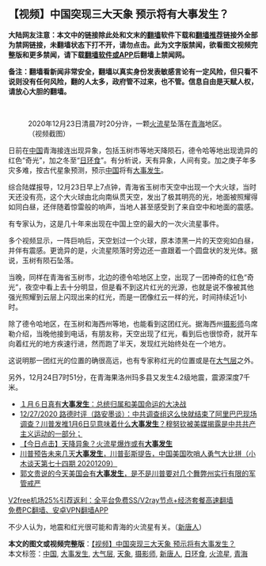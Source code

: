  <h2>【视频】中国突现三大天象 预示将有大事发生？</h2> <p class="notice"><b>大陆网友注意：本文中的链接除此处和文末的<a href="https://github.com/bannedbook/fanqiang" >翻墙</a>软件下载和<a href="https://github.com/killgcd/justmysocks/blob/master/README.md">翻墙推荐</a>链接外全部为禁网链接，未翻墙状态下打不开，请勿点击。此为文字版禁闻，欲看图文视频完整版和更多禁闻，请下载<a href="https://github.com/bannedbook/fanqiang">翻墙软件或APP</a>后翻墙上禁闻网。</p><p>备注：翻墙看新闻非常安全，翻墙以真实身份发表敏感言论有一定风险，但只看不说则没有任何风险，翻的人太多，政府管不过来，也不管。信息自由是天赋人权，请放心大胆的翻墙。</b></p>  <div class="entry"> <br /> <figure><figcaption class="wp-caption-text">2020年12月23日清晨7时20分许，一颗<a href="https://www.bannedbook.org/bnews/tag/%E7%81%AB%E6%B5%81%E6%98%9F/" class="st_tag internal_tag" rel="tag" title="标签 火流星 下的日志">火流星</a>坠落在<a href="https://www.bannedbook.org/bnews/tag/%e9%9d%92%e6%b5%b7/" class="st_tag internal_tag" rel="tag" title="标签 青海 下的日志">青海</a>地区。 （视频截图）</figcaption></figure> <p>日前在<span class='wp_keywordlink_affiliate'><a href="https://www.bannedbook.org/" title="中国" target="_blank">中国</a></span>青海接连出现异象，包括玉树市等地天降陨石，德令哈等地出现诡异的红色“奇光”，加之冬至“<a href="https://www.bannedbook.org/bnews/tag/%E6%97%A5%E7%8E%AF%E9%A3%9F/" class="st_tag internal_tag" rel="tag" title="标签 日环食 下的日志">日环食</a>”。有分析说，天有异象，人间有变。加之庚子年多灾多难，按古代星象预测，预示<a href="https://www.bannedbook.org/bnews/tag/%E4%B8%AD%E5%9B%BD/" class="st_tag internal_tag" rel="tag" title="标签 中国 下的日志">中国</a>将有<a href="https://www.bannedbook.org/bnews/tag/%E5%A4%A7%E4%BA%8B%E5%8F%91%E7%94%9F/" class="st_tag internal_tag" rel="tag" title="标签 大事发生 下的日志">大事发生</a>。</p> <p>综合陆媒报导，12月23日早上7点钟，青海省玉树市天空中出现一个大火球，当时天还没有亮，这个大火球由北向南纵贯天空，发出了极其明亮的光，地面被照耀得如同白昼，还伴随着惊雷般的响声，当地人甚至感受到了来自空中和地面的震感。</p> <p></p>  <p>有专家认为，这是几十年来出现在中国上空的最大的一次火流星事件。</p> <p>多个视频显示，一阵巨响后，天空划过一个火球，原本漆黑一片的天空宛如白昼，并伴有震感。更诡异的是，火流星陨落时旁边还一直跟着一个圆盘状的发光体。据说，玉树有陨石坠落。</p> <p></p>  <p>当晚，同样在青海省玉树市，北边的德令哈地区上空，出现了一团神奇的红色“奇光”，夜空中看上去十分明显，但是看不到这片红光的光源，也就是说不像被其他强光照耀到云层上闪现出来的红光，而是一团像红云一样的光，时间持续近1小时。</p> <p>除了德令哈地区，在玉树和海西州等地，也能看到这团红光。据海西州<a href="https://www.bannedbook.org/bnews/tag/%e6%91%84%e5%bd%b1%e5%b8%88/" class="st_tag internal_tag" rel="tag" title="标签 摄影师 下的日志">摄影师</a>乌席勒介绍，当晚他接到电话，有朋友称，天空出现了红光，看到后也很惊奇，就开车向着红光的地方疾速行进，然而跑了半天，发现红光始终处在一个地方。</p> <p>这说明那一团红光的位置的确很高远，也有专家称红光的位置或是在<a href="https://www.bannedbook.org/bnews/tag/%e5%a4%a7%e6%b0%94%e5%b1%82/" class="st_tag internal_tag" rel="tag" title="标签 大气层 下的日志">大气层</a>之外。</p>  <p>另外，12月24日7时51分，在青海果洛州玛多县又发生4.2级地震，震源深度7千米。</p> <ul class='op-related-articles' title='相关阅读'> <li><a href='https://www.bannedbook.org/bnews/taiwannews/20201228/1456405.html' target='_blank'>１月６日真有<b>大事发生</b>：总统归属和美国命运的大决战</a></li> <li><a href='https://www.bannedbook.org/bnews/bannedvideo/20201227/1456037.html' target='_blank'>12/27/2020 路德时评（路安墨谈）：中共调查组这么快就结束了阿里巴巴现场调查？川普发推1月6日见意味着什么<b>大事发生</b>？穆努钦被美媒揭露是中共共产主义运动的一部分；</a></li> <li><a href='https://www.bannedbook.org/bnews/bannedvideo/20201226/1455188.html' target='_blank'>【今日点击】天降异象？火流星爆炸或有<b>大事发生</b></a></li> <li><a href='https://www.bannedbook.org/bnews/bannedvideo/20201209/1454173.html' target='_blank'>川普预告未来几天<b>大事发生</b>，川普彭斯提告，中国美国吹哨人勇气大比拼（小木谈天第七十四期 20201209）</a></li> <li><a href='https://www.bannedbook.org/bnews/bannedvideo/20201219/1450946.html' target='_blank'>郭文贵说的今天美国会有<b>大事发生</b>，是不是川普要对几个舞弊州实行有限的军管戒严</a></li> </ul> <p class="texttj"> <a href="https://github.com/bannedbook/fanqiang/wiki/V2ray%E6%9C%BA%E5%9C%BA" target="_blank">V2free机场25%引荐返利：全平台免费SS/V2ray节点+经济套餐高速翻墙</a><br/> <a href="https://github.com/bannedbook/fanqiang/wiki/%E7%A6%81%E9%97%BB%E7%BD%91%E5%AE%89%E5%8D%93%E7%BF%BB%E5%A2%99%E6%96%B0%E9%97%BBAPP" target="_blank">免费PC翻墙、安卓VPN翻墙APP</a></p><p>不少人认为，地震和红光很可能和青海的火流星有关。（<span class='wp_keywordlink_affiliate'><a href="https://www.ntdtv.com/" title="新唐人">新唐人</a></span>）</p><a name='sharetosocial'></a>       <div><b>本文的图文或视频完整版</b>：<a href='https://www.bannedbook.org/bnews/comments/20201230/1457468.html'>【视频】中国突现三大天象 预示将有大事发生？</a></div>  </div><!--END ENTRY--> <div class="postfooter"> <div>本文标签：<a href="https://www.bannedbook.org/bnews/tag/%E4%B8%AD%E5%9B%BD/" rel="tag">中国</a>, <a href="https://www.bannedbook.org/bnews/tag/%E5%A4%A7%E4%BA%8B%E5%8F%91%E7%94%9F/" rel="tag">大事发生</a>, <a href="https://www.bannedbook.org/bnews/tag/%e5%a4%a7%e6%b0%94%e5%b1%82/" rel="tag">大气层</a>, <a href="https://www.bannedbook.org/bnews/tag/%E5%A4%A9%E8%B1%A1/" rel="tag">天象</a>, <a href="https://www.bannedbook.org/bnews/tag/%e6%91%84%e5%bd%b1%e5%b8%88/" rel="tag">摄影师</a>, <a href="https://www.bannedbook.org/bnews/tag/%e6%96%b0%e5%94%90%e4%ba%ba/" rel="tag">新唐人</a>, <a href="https://www.bannedbook.org/bnews/tag/%E6%97%A5%E7%8E%AF%E9%A3%9F/" rel="tag">日环食</a>, <a href="https://www.bannedbook.org/bnews/tag/%E7%81%AB%E6%B5%81%E6%98%9F/" rel="tag">火流星</a>, <a href="https://www.bannedbook.org/bnews/tag/%e9%9d%92%e6%b5%b7/" rel="tag">青海</a></div>  </div><!--END POSTFOOTER--> 